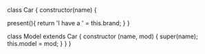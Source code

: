 class Car {
constructor(name) {

  present(){
  return 'I have a ' = this.brand;
}
}

class Model extends Car {
   constructor (name, mod) {
    super(name);
    this.model = mod;
    }
}
}